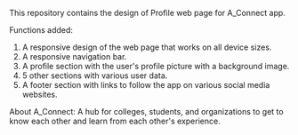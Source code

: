 This repository contains the design of Profile web page for A_Connect app.

Functions added:

1. A responsive design of the web page that works on all device sizes.
2. A responsive navigation bar.
3. A profile section with the user's profile picture with a background image.
4. 5 other sections with various user data.
5. A footer section with links to follow the app on various social media websites.

About A_Connect: A hub for colleges, students, and organizations to get to know each other and learn from each other's experience.
